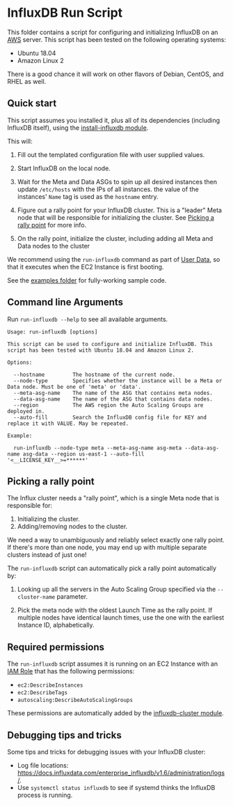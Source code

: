 # InfluxDB Run Script

This folder contains a script for configuring and initializing InfluxDB on an [AWS](https://aws.amazon.com/) server. 
This script has been tested on the following operating systems:

* Ubuntu 18.04
* Amazon Linux 2

There is a good chance it will work on other flavors of Debian, CentOS, and RHEL as well.

## Quick start

This script assumes you installed it, plus all of its dependencies (including InfluxDB itself), using the 
[install-influxdb module](https://github.com/gruntwork-io/terraform-aws-influx/tree/master/modules/install-influxdb). 

This will:

1. Fill out the templated configuration file with user supplied values.

1. Start InfluxDB on the local node.

1. Wait for the Meta and Data ASGs to spin up all desired instances then update `/etc/hosts` with the IPs of all instances.
   the value of the instances' `Name` tag is used as the `hostname` entry.

1. Figure out a rally point for your InfluxDB cluster. This is a "leader" Meta node that will be responsible for 
   initializing the cluster. See [Picking a rally point](#picking-a-rally-point) for more info.

1. On the rally point, initialize the cluster, including adding all Meta and Data nodes to the cluster

We recommend using the `run-influxdb` command as part of [User 
Data](http://docs.aws.amazon.com/AWSEC2/latest/UserGuide/user-data.html#user-data-shell-scripts), so that it executes
when the EC2 Instance is first booting.

See the [examples folder](https://github.com/gruntwork-io/terraform-aws-influx/tree/master/examples) for 
fully-working sample code.

## Command line Arguments

Run `run-influxdb --help` to see all available arguments.

```
Usage: run-influxdb [options]

This script can be used to configure and initialize InfluxDB. This script has been tested with Ubuntu 18.04 and Amazon Linux 2.

Options:

  --hostname         The hostname of the current node.
  --node-type        Specifies whether the instance will be a Meta or Data node. Must be one of 'meta' or 'data'.
  --meta-asg-name    The name of the ASG that contains meta nodes.
  --data-asg-name    The name of the ASG that contains data nodes.
  --region           The AWS region the Auto Scaling Groups are deployed in.
  --auto-fill        Search the InfluxDB config file for KEY and replace it with VALUE. May be repeated.

Example:

  run-influxdb --node-type meta --meta-asg-name asg-meta --data-asg-name asg-data --region us-east-1 --auto-fill '<__LICENSE_KEY__>=******'
```

## Picking a rally point

The Influx cluster needs a "rally point", which is a single Meta node that is responsible for:

1. Initializing the cluster.
1. Adding/removing nodes to the cluster.

We need a way to unambiguously and reliably select exactly one rally point. If there's more than one node, you may end
up with multiple separate clusters instead of just one!

The `run-influxdb` script can automatically pick a rally point automatically by:

1. Looking up all the servers in the Auto Scaling Group specified via the `--cluster-name` parameter.

1. Pick the meta node with the oldest Launch Time as the rally point. If multiple nodes have identical launch times, use the
   one with the earliest Instance ID, alphabetically.

## Required permissions

The `run-influxdb` script assumes it is running on an EC2 Instance with an [IAM 
Role](http://docs.aws.amazon.com/IAM/latest/UserGuide/id_roles.html) that has the following permissions:

* `ec2:DescribeInstances`
* `ec2:DescribeTags`
* `autoscaling:DescribeAutoScalingGroups`

These permissions are automatically added by the [influxdb-cluster 
module](https://github.com/gruntwork-io/terraform-aws-influx/tree/master/modules/influxdb-cluster).

## Debugging tips and tricks

Some tips and tricks for debugging issues with your InfluxDB cluster:

* Log file locations: https://docs.influxdata.com/enterprise_influxdb/v1.6/administration/logs/.
* Use `systemctl status influxdb` to see if systemd thinks the InfluxDB process is running.
